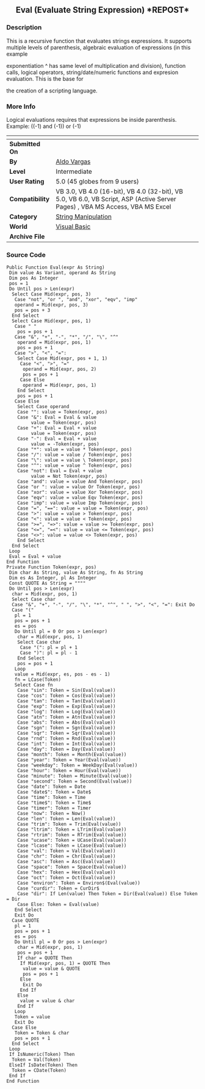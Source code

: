﻿<div align="center">

## Eval \(Evaluate String Expression\) \*REPOST\*


</div>

### Description

This is a recursive function that evaluates strings expressions. It supports multiple levels of parenthesis, algebraic evaluation of expressions (in this example

exponentiation ^ has same level of multiplication and division), function calls, logical operators, string/date/numeric functions and expresion evaluation. This is the base for

the creation of a scripting language.
 
### More Info
 
Logical evaluations requires that expressions be inside parenthesis. Example: ((-1) and (-1)) or (-1)


<span>             |<span>
---                |---
**Submitted On**   |
**By**             |[Aldo Vargas](https://github.com/Planet-Source-Code/PSCIndex/blob/master/ByAuthor/aldo-vargas.md)
**Level**          |Intermediate
**User Rating**    |5.0 (45 globes from 9 users)
**Compatibility**  |VB 3\.0, VB 4\.0 \(16\-bit\), VB 4\.0 \(32\-bit\), VB 5\.0, VB 6\.0, VB Script, ASP \(Active Server Pages\) , VBA MS Access, VBA MS Excel
**Category**       |[String Manipulation](https://github.com/Planet-Source-Code/PSCIndex/blob/master/ByCategory/string-manipulation__1-5.md)
**World**          |[Visual Basic](https://github.com/Planet-Source-Code/PSCIndex/blob/master/ByWorld/visual-basic.md)
**Archive File**   |[](https://github.com/Planet-Source-Code/aldo-vargas-eval-evaluate-string-expression-repost__1-21856/archive/master.zip)





### Source Code

```
Public Function Eval(expr As String)
 Dim value As Variant, operand As String
 Dim pos As Integer
 pos = 1
 Do Until pos > Len(expr)
  Select Case Mid(expr, pos, 3)
   Case "not", "or ", "and", "xor", "eqv", "imp"
   operand = Mid(expr, pos, 3)
   pos = pos + 3
  End Select
  Select Case Mid(expr, pos, 1)
   Case " "
    pos = pos + 1
   Case "&", "+", "-", "*", "/", "\", "^"
    operand = Mid(expr, pos, 1)
    pos = pos + 1
   Case ">", "<", "=":
    Select Case Mid(expr, pos + 1, 1)
     Case "<", ">", "="
      operand = Mid(expr, pos, 2)
      pos = pos + 1
     Case Else
      operand = Mid(expr, pos, 1)
    End Select
    pos = pos + 1
   Case Else
    Select Case operand
    Case "": value = Token(expr, pos)
    Case "&": Eval = Eval & value
         value = Token(expr, pos)
    Case "+": Eval = Eval + value
         value = Token(expr, pos)
    Case "-": Eval = Eval + value
         value = -Token(expr, pos)
    Case "*": value = value * Token(expr, pos)
    Case "/": value = value / Token(expr, pos)
    Case "\": value = value \ Token(expr, pos)
    Case "^": value = value ^ Token(expr, pos)
    Case "not": Eval = Eval + value
         value = Not Token(expr, pos)
    Case "and": value = value And Token(expr, pos)
    Case "or ": value = value Or Token(expr, pos)
    Case "xor": value = value Xor Token(expr, pos)
    Case "eqv": value = value Eqv Token(expr, pos)
    Case "imp": value = value Imp Token(expr, pos)
    Case "=", "==": value = value = Token(expr, pos)
    Case ">": value = value > Token(expr, pos)
    Case "<": value = value < Token(expr, pos)
    Case ">=", "=>": value = value >= Token(expr, pos)
    Case "<=", "=<": value = value <= Token(expr, pos)
    Case "<>": value = value <> Token(expr, pos)
    End Select
  End Select
 Loop
 Eval = Eval + value
End Function
Private Function Token(expr, pos)
 Dim char As String, value As String, fn As String
 Dim es As Integer, pl As Integer
 Const QUOTE As String = """"
 Do Until pos > Len(expr)
  char = Mid(expr, pos, 1)
  Select Case char
  Case "&", "+", "-", "/", "\", "*", "^", " ", ">", "<", "=": Exit Do
  Case "("
   pl = 1
   pos = pos + 1
   es = pos
   Do Until pl = 0 Or pos > Len(expr)
    char = Mid(expr, pos, 1)
    Select Case char
     Case "(": pl = pl + 1
     Case ")": pl = pl - 1
    End Select
    pos = pos + 1
   Loop
   value = Mid(expr, es, pos - es - 1)
   fn = LCase(Token)
   Select Case fn
    Case "sin": Token = Sin(Eval(value))
    Case "cos": Token = Cos(Eval(value))
    Case "tan": Token = Tan(Eval(value))
    Case "exp": Token = Exp(Eval(value))
    Case "log": Token = Log(Eval(value))
    Case "atn": Token = Atn(Eval(value))
    Case "abs": Token = Abs(Eval(value))
    Case "sgn": Token = Sgn(Eval(value))
    Case "sqr": Token = Sqr(Eval(value))
    Case "rnd": Token = Rnd(Eval(value))
    Case "int": Token = Int(Eval(value))
    Case "day": Token = Day(Eval(value))
    Case "month": Token = Month(Eval(value))
    Case "year": Token = Year(Eval(value))
    Case "weekday": Token = WeekDay(Eval(value))
    Case "hour": Token = Hour(Eval(value))
    Case "minute": Token = Minute(Eval(value))
    Case "second": Token = Second(Eval(value))
    Case "date": Token = Date
    Case "date$": Token = Date$
    Case "time": Token = Time
    Case "time$": Token = Time$
    Case "timer": Token = Timer
    Case "now": Token = Now()
    Case "len": Token = Len(Eval(value))
    Case "trim": Token = Trim(Eval(value))
    Case "ltrim": Token = LTrim(Eval(value))
    Case "rtrim": Token = RTrim(Eval(value))
    Case "ucase": Token = UCase(Eval(value))
    Case "lcase": Token = LCase(Eval(value))
    Case "val": Token = Val(Eval(value))
    Case "chr": Token = Chr(Eval(value))
    Case "asc": Token = Asc(Eval(value))
    Case "space": Token = Space(Eval(value))
    Case "hex": Token = Hex(Eval(value))
    Case "oct": Token = Oct(Eval(value))
    Case "environ": Token = Environ$(Eval(value))
    Case "curdir": Token = CurDir$
    Case "dir": If Len(value) Then Token = Dir(Eval(value)) Else Token = Dir
    Case Else: Token = Eval(value)
   End Select
   Exit Do
  Case QUOTE
   pl = 1
   pos = pos + 1
   es = pos
   Do Until pl = 0 Or pos > Len(expr)
    char = Mid(expr, pos, 1)
    pos = pos + 1
    If char = QUOTE Then
     If Mid(expr, pos, 1) = QUOTE Then
      value = value & QUOTE
      pos = pos + 1
     Else
      Exit Do
     End If
    Else
     value = value & char
    End If
   Loop
   Token = value
   Exit Do
  Case Else
   Token = Token & char
   pos = pos + 1
  End Select
 Loop
 If IsNumeric(Token) Then
  Token = Val(Token)
 ElseIf IsDate(Token) Then
  Token = CDate(Token)
 End If
End Function
```

